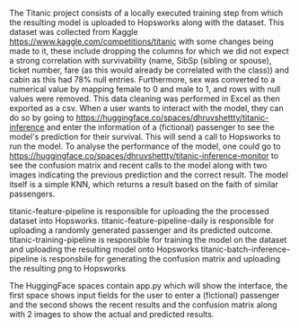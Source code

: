 The Titanic project consists of a locally executed training step from which the resulting model is uploaded to Hopsworks along with the dataset. This dataset was collected from Kaggle https://www.kaggle.com/competitions/titanic with some changes being made to it, these include dropping the columns for which we did not expect a strong correlation with survivability (name, SibSp (sibling or spouse), ticket number, fare (as this would already be correlated with the class)) and cabin as this had 78% null entries. Furthermore, sex was converted to a numerical value by mapping female to 0 and male to 1, and rows with null values were removed. This data cleaning was performed in Excel as then exported as a csv. 
When a user wants to interact with the model, they can do so by going to https://huggingface.co/spaces/dhruvshettty/titanic-inference and enter the information of a (fictional) passenger to see the model's prediction for their survival. This will send a call to Hopsworks to run the model.
To analyse the performance of the model, one could go to https://huggingface.co/spaces/dhruvshettty/titanic-inference-monitor to see the confusion matrix and recent calls to the model along with two images indicating the previous prediction and the correct result.
The model itself is a simple KNN, which returns a result based on the faith of similar passengers.

titanic-feature-pipeline is responsible for uploading the the processed dataset into Hopsworks.
titanic-feature-pipeline-daily is responsible for uploading a randomly generated passenger and its predicted outcome.
titanic-training-pipeline is responsible for training the model on the dataset and uploading the resulting model onto Hopsworks
titanic-batch-inference-pipeline is responsbile for generating the confusion matrix and uploading the resulting png to Hopsworks 

The HuggingFace spaces contain app.py which will show the interface, the first space shows input fields for the user to enter a (fictional) passenger and the second shows the recent results and the confusion matrix along with 2 images to show the actual and predicted results.
